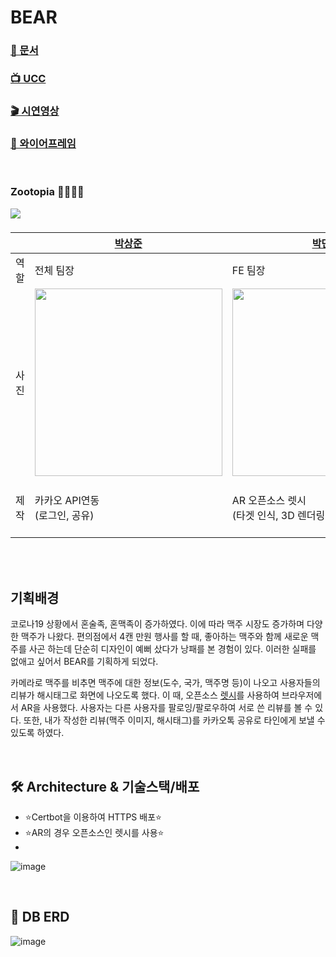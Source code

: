 # BEAR



### [📄 문서](https://drive.google.com/drive/folders/1nWqjPvvZnD7TtoOIX39ah03JNh4sA0HP)

### [📺 UCC](https://youtu.be/k9ZZYctwgz0)  

### [🎬 시연영상](https://www.youtube.com/watch?v=mQJGjZQTsCY&t=19s)

### [🍻 와이어프레임](https://www.figma.com/file/MAbZRQljnkd26LKbzxEy5k/BEAR)



<br/>


### Zootopia 🦝🦊🐰🦁
<a href="https://github.com/happ-in/BEAR/graphs/contributors">
  <img src="https://contrib.rocks/image?repo=happ-in/BEAR" />
</a>

### 

||[박상준](https://github.com/june11215)|[박민광](https://github.com/minkpang)|[박혜빈](https://github.com/happ-in)|[전예지](https://github.com/yeahaluu)|
|-|-|-|-|-|
|역할|전체 팀장|FE 팀장|BE 팀장|디자인팀장|
|사진|<img src="https://user-images.githubusercontent.com/36289638/131222987-85622468-2594-445b-8ef9-616b24f38f07.png" width="300" height="300" />|<img src="https://user-images.githubusercontent.com/36289638/131222927-d5bb537c-2666-42c6-bd64-ba579f568adc.png"  width="300" height="300"  />|<img src="https://user-images.githubusercontent.com/36289638/131223029-1fafd140-9fc8-46c8-9692-5fe19235ee7d.png"  width="300" height="300" />|<img src="https://user-images.githubusercontent.com/36289638/131222893-370290e9-8530-4538-b6d2-a7e158fde8a9.png" width="300" height="300" />|
|제작|카카오 API연동 <br/> (로그인, 공유) <br/>|AR 오픈소스 렛시 <br/> (타겟 인식, 3D 렌더링)|DB 설계 <br/> BE <br/> FE  <br/> AWS BE 배포|Jira <br/> FE <br/> AWS FE 배포|

<br/>





<br/>

## 기획배경

코로나19 상황에서 혼술족, 혼맥족이 증가하였다. 이에 따라 맥주 시장도 증가하며 다양한 맥주가 나왔다. 편의점에서 4캔 만원 행사를 할 때, 좋아하는 맥주와 함께 새로운 맥주를 사곤 하는데 단순히 디자인이 예뻐 샀다가 낭패를 본 경험이 있다. 이러한 실패를 없애고 싶어서 BEAR를 기획하게 되었다.

카메라로 맥주를 비추면 맥주에 대한 정보(도수, 국가, 맥주명 등)이 나오고 사용자들의 리뷰가 해시태그로 화면에 나오도록 했다. 이 때, 오픈소스 [렛시](https://www.letsee.io/ko/)를 사용하여 브라우저에서 AR을 사용했다. 사용자는 다른 사용자를 팔로잉/팔로우하여 서로 쓴 리뷰를 볼 수 있다. 또한, 내가 작성한 리뷰(맥주 이미지, 해시태그)를 카카오톡 공유로 타인에게 보낼 수 있도록 하였다.



<br/>


## 🛠 Architecture & 기술스택/배포

- ⭐Certbot을 이용하여 HTTPS 배포⭐
- ⭐AR의 경우 오픈소스인 렛시를 사용⭐
- 


![image](https://user-images.githubusercontent.com/36289638/130325226-37864867-01cd-43e8-8708-9a10c76f258e.png)



<br/>



## 🕋 DB ERD

![image](https://user-images.githubusercontent.com/36289638/130327184-011fe1f4-42a0-432b-a0d2-edb31b94e9b7.png)



